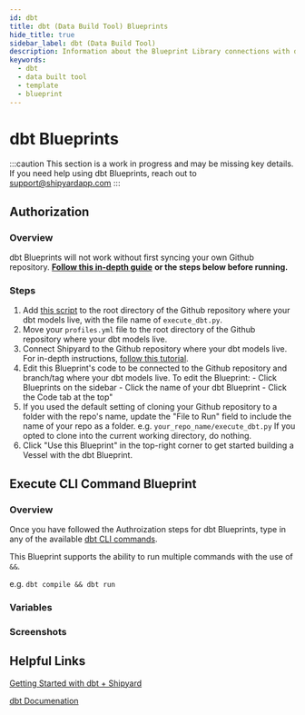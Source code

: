 ```yaml
---
id: dbt
title: dbt (Data Build Tool) Blueprints
hide_title: true
sidebar_label: dbt (Data Build Tool)
description: Information about the Blueprint Library connections with dbt.
keywords:
  - dbt
  - data built tool
  - template
  - blueprint
---
```


# dbt Blueprints

:::caution
This section is a work in progress and may be missing key details. If you need help using dbt Blueprints, reach out to support@shipyardapp.com
:::

## Authorization

### Overview

dbt Blueprints will not work without first syncing your own Github repository. [**Follow this in-depth guide**](https://www.shipyardapp.com/blog/deploying-dbt-in-the-cloud) **or the steps below before running.**

### **Steps**

1. Add [this script](https://github.com/shipyardapp/dbt-tutorial/blob/main/execute_dbt.py) to the root directory of the Github repository where your dbt models live, with the file name of `execute_dbt.py`.
2. Move your `profiles.yml` file to the root directory of the Github repository where your dbt models live.
3. Connect Shipyard to the Github repository where your dbt models live. For in-depth instructions, [follow this tutorial](https://www.shipyardapp.com/blog/automate-deployment-github-code/).
4. Edit this Blueprint's code to be connected to the Github repository and branch/tag where your dbt models live. To edit the Blueprint: - Click Blueprints on the sidebar - Click the name of your dbt Blueprint - Click the Code tab at the top"
5. If you used the default setting of cloning your Github repository to a folder with the repo's name, update the "File to Run" field to include the name of your repo as a folder. e.g. `your_repo_name/execute_dbt.py` If you opted to clone into the current working directory, do nothing.
6. Click "Use this Blueprint" in the top-right corner to get started building a Vessel with the dbt Blueprint.

## Execute CLI Command Blueprint

### Overview

Once you have followed the Authroization steps for dbt Blueprints, type in any of the available [dbt CLI commands](https://docs.getdbt.com/reference/dbt-commands/).

This Blueprint supports the ability to run multiple commands with the use of `&&`.

e.g. `dbt compile && dbt run`

### Variables

### Screenshots

## Helpful Links

[Getting Started with dbt + Shipyard](https://www.shipyardapp.com/blog/deploying-dbt-in-the-cloud/)

[dbt Documenation](https://docs.getdbt.com/)
